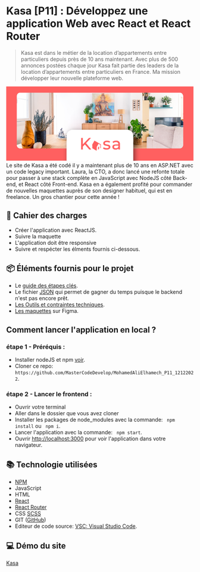 # Kasa [P11] : Développez une application Web avec React et React Router
> Kasa est dans le métier de la location d’appartements entre particuliers depuis près de 10 ans maintenant. Avec plus de 500 annonces postées chaque jour Kasa fait partie des leaders de la location d’appartements entre particuliers en France.
> Ma mission développer leur nouvelle plateforme web.

![Exemple image de la page: 'Kasa'](https://github.com/MasterCodeDevelop/MohamedAliElhamech_P11_12122022/blob/master/project/screen.png?raw=true)
Le site de Kasa a été codé il y a maintenant plus de 10 ans en ASP.NET avec un code legacy important. Laura, la CTO, a donc lancé une refonte totale pour passer à une stack complète en JavaScript avec NodeJS côté Back-end, et React côté Front-end. Kasa en a également profité pour commander de nouvelles maquettes auprès de son designer habituel, qui est en freelance. Un gros chantier pour cette année !


## 📖 Cahier des charges
* Créer l'application avec ReactJS.
* Suivre la maquette
* L'application doit être responsive
* Suivre et respécter les élments fournis ci-dessous.

## 📦 Éléments fournis pour le projet
- Le [guide des étapes clés](https://github.com/MasterCodeDevelop/MohamedAliElhamech_P11_12122022/tree/master/project/guide-etapes-cles.pdf).
- Le fichier [JSON](https://github.com/MasterCodeDevelop/MohamedAliElhamech_P11_12122022/tree/master/project/data.json) qui permet de gagner du temps puisque le backend n'est pas encore prêt.
- [ Les Outils et contraintes techniques](https://github.com/MasterCodeDevelop/MohamedAliElhamech_P11_12122022/tree/master/project/coding-guidelines-kasa-fr.pdf).
- [Les maquettes](https://www.figma.com/file/bAnXDNqRKCRRP8mY2gcb5p/UI-Design?node-id=4%3A1) sur Figma.


## Comment lancer l'application en local ?
### étape 1 - Préréquis :
- Installer nodeJS et npm [voir](https://docs.npmjs.com/downloading-and-installing-node-js-and-npm).
- Cloner ce repo: `https://github.com/MasterCodeDevelop/MohamedAliElhamech_P11_12122022`.

### étape 2 - Lancer le frontend :
- Ouvrir votre terminal
- Aller dans le dossier que vous avez cloner
- Installer les packages de node_modules avec la commande: ` npm install` ou ` npm i`.
- Lancer l'application avec la commande: ` npm start`.
- Ouvrir [http://localhost:3000](http://localhost:3000) pour voir l'application dans votre navigateur.

## 📚 Technologie utilisées
- [NPM](https://www.npmjs.com)
- JavaScript
- HTML
- [React](https://fr.reactjs.org/)
- [React Router](https://reactrouter.com/)
- CSS [SCSS](https://sass-lang.com)
- GIT ([GitHub](https://github.com/))
- Editeur de code source: [VSC: Visual Studio Code](https://code.visualstudio.com/).

## 💻 Démo du site
[Kasa](https://mastercodedevelop.github.io/MohamedAliElhamech_P11_12122022/)
